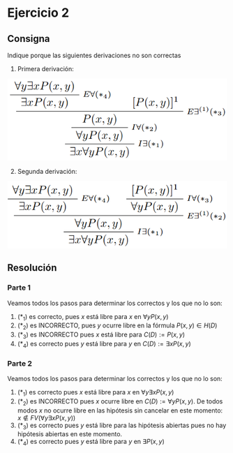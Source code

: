 # Ejercicio 2

## Consigna

Indique porque las siguientes derivaciones no son correctas

1. Primera derivación:

![Figura 1](../images/ej2fig1.png)

2. Segunda derivación:

![Figura 2](../images/ej2fig2.png)

## Resolución

### Parte 1

Veamos todos los pasos para determinar los correctos y los que no lo son:

1. $(*_1)$ es correcto, pues $x$ está libre para $x$ en $\forall y P(x,y)$
2. $(*_2)$ es INCORRECTO, pues $y$ ocurre libre en la fórmula $P(x,y)\in H(D)$
3. $(*_3)$ es INCORRECTO pues $x$ está libre para $C(D):= P(x,y)$
4. $(*_4)$ es correcto pues $y$ está libre para $y$ en $C(D):=\exists x P(x,y)$

### Parte 2

Veamos todos los pasos para determinar los correctos y los que no lo son:

1. $(*_1)$ es correcto pues $x$ está libre para $x$ en $\forall y\exists x P(x,y)$
2. $(*_2)$ es INCORRECTO pues $x$ ocurre libre en $C(D):=\forall y P(x,y)$. De todos modos $x$ no ocurre libre en las hipótesis sin cancelar en este momento: $x\notin FV(\forall y\exists x P(x,y))$
3. $(*_3)$ es correcto pues $y$ está libre para las hipótesis abiertas pues no hay hipótesis abiertas en este momento.
4. $(*_4)$ es correcto pues $y$ está libre para $y$ en $\exists P(x,y)$